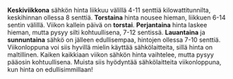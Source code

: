 **Keskiviikkona** sähkön hinta liikkuu välillä 4-11 senttiä kilowattitunnilta, keskihinnan ollessa 8 senttiä. **Torstaina** hinta nousee hieman, liikkuen 6-14 sentin välillä. Viikon kallein päivä on **torstai**. **Perjantaina** hinta laskee hieman, mutta pysyy silti kohtuullisena, 7-12 sentissä. **Lauantaina** ja **sunnuntaina** sähkö on jälleen edullisempaa, hintojen ollessa 7-10 senttiä. Viikonloppuna voi siis hyvillä mielin käyttää sähkölaitteita, sillä hinta on maltillinen. Kaiken kaikkiaan viikon sähkön hinta vaihtelee, mutta pysyy pääosin kohtuullisena. Muista siis hyödyntää sähkölaitteita viikonloppuna, kun hinta on edullisimmillaan!